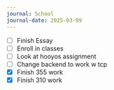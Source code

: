 ```yaml
---
journal: School
journal-date: 2025-03-09
---
```

- [ ] Finish Essay
- [ ] Enroll in classes 
- [ ] Look at hooyos assignment 
- [ ] Change backend to work w tcp 
- [x] Finish 355 work 
- [x] Finish 310 work 